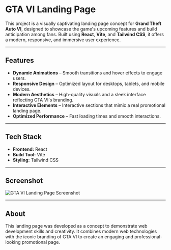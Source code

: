 
# GTA VI Landing Page

This project is a visually captivating landing page concept for **Grand Theft Auto VI**, designed to showcase the game's upcoming features and build anticipation among fans. Built using **React**, **Vite**, and **Tailwind CSS**, it offers a modern, responsive, and immersive user experience.

---

## Features

- **Dynamic Animations** – Smooth transitions and hover effects to engage users.  
- **Responsive Design** – Optimized layout for desktops, tablets, and mobile devices.  
- **Modern Aesthetics** – High-quality visuals and a sleek interface reflecting GTA VI's branding.  
- **Interactive Elements** – Interactive sections that mimic a real promotional landing page.  
- **Optimized Performance** – Fast loading times and smooth interactions.

---

## Tech Stack

- **Frontend:** React  
- **Build Tool:** Vite  
- **Styling:** Tailwind CSS  

---

## Screenshot


![GTA VI Landing Page Screenshot](assets/Gta%20VI%20Landing%20page.png)


---

## About

This landing page was developed as a concept to demonstrate web development skills and creativity. It combines modern web technologies with the iconic branding of GTA VI to create an engaging and professional-looking promotional page.

